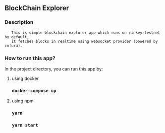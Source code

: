 ## BlockChain Explorer

### Description

```
   This is simple blockchain explorer app which runs on rinkey-testnet by default,
   it fetches blocks in realtime using websocket provider (powered by infura).
```

### How to run this app?

In the project directory, you can run this app by:

1. using docker

   ### `docker-compose up`

2. using npm

   ### `yarn`

   ### `yarn start`

